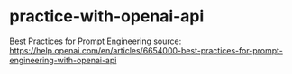 # practice-with-openai-api

Best Practices for Prompt Engineering
source: https://help.openai.com/en/articles/6654000-best-practices-for-prompt-engineering-with-openai-api